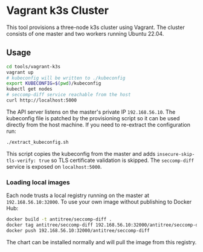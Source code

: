 # Vagrant k3s Cluster

This tool provisions a three-node k3s cluster using Vagrant. The cluster
consists of one master and two workers running Ubuntu 22.04.

## Usage

```bash
cd tools/vagrant-k3s
vagrant up
# kubeconfig will be written to ./kubeconfig
export KUBECONFIG=$(pwd)/kubeconfig
kubectl get nodes
# seccomp-diff service reachable from the host
curl http://localhost:5000
```

The API server listens on the master's private IP `192.168.56.10`. The kubeconfig
file is patched by the provisioning script so it can be used directly from the
host machine. If you need to re-extract the configuration run:

```bash
./extract_kubeconfig.sh
```

This script copies the kubeconfig from the master and adds `insecure-skip-tls-verify: true`
so TLS certificate validation is skipped. The `seccomp-diff` service is exposed on `localhost:5000`.

### Loading local images

Each node trusts a local registry running on the master at `192.168.56.10:32000`.
To use your own image without publishing to Docker Hub:

```bash
docker build -t antitree/seccomp-diff .
docker tag antitree/seccomp-diff 192.168.56.10:32000/antitree/seccomp-diff
docker push 192.168.56.10:32000/antitree/seccomp-diff
```

The chart can be installed normally and will pull the image from this registry.
